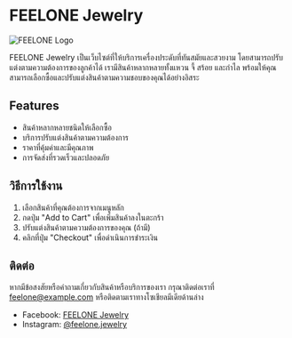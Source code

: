 # FEELONE Jewelry

![FEELONE Logo](logo.png)

FEELONE Jewelry เป็นเว็บไซต์ที่ให้บริการเครื่องประดับที่ทันสมัยและสวยงาม โดยสามารถปรับแต่งตามความต้องการของลูกค้าได้ เรามีสินค้าหลากหลายทั้งแหวน จี้ สร้อย และกำไล พร้อมให้คุณสามารถเลือกซื้อและปรับแต่งสินค้าตามความชอบของคุณได้อย่างอิสระ

## Features

- สินค้าหลากหลายชนิดให้เลือกซื้อ
- บริการปรับแต่งสินค้าตามความต้องการ
- ราคาที่คุ้มค่าและมีคุณภาพ
- การจัดส่งที่รวดเร็วและปลอดภัย

## วิธีการใช้งาน

1. เลือกสินค้าที่คุณต้องการจากเมนูหลัก
2. กดปุ่ม "Add to Cart" เพื่อเพิ่มสินค้าลงในตะกร้า
3. ปรับแต่งสินค้าตามความต้องการของคุณ (ถ้ามี)
4. คลิกที่ปุ่ม "Checkout" เพื่อดำเนินการชำระเงิน

## ติดต่อ

หากมีข้อสงสัยหรือคำถามเกี่ยวกับสินค้าหรือบริการของเรา กรุณาติดต่อเราที่ feelone@example.com หรือติดตามเราทางโซเชียลมีเดียด้านล่าง

- Facebook: [FEELONE Jewelry](https://www.facebook.com/feelonejewelry)
- Instagram: [@feelone.jewelry](https://www.instagram.com/feelone.jewelry)

